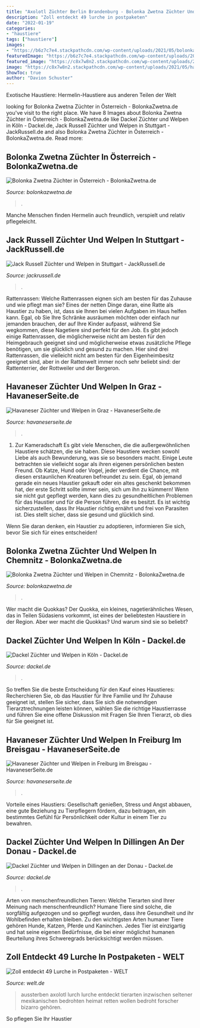 ```yaml
---
title: "Axolotl Züchter Berlin Brandenburg - Bolonka Zwetna Züchter Und Welpen In Chemnitz"
description: "Zoll entdeckt 49 lurche in postpaketen"
date: "2022-01-19"
categories:
- "haustiere"
tags: ["haustiere"]
images:
- "https://b6z7c7e4.stackpathcdn.com/wp-content/uploads/2021/05/bolonka-zwetna-zuechter-welpen-chemnitz.jpg"
featuredImage: "https://b6z7c7e4.stackpathcdn.com/wp-content/uploads/2021/01/bolonka-zwetna-welpen-oesterreich-1024x683.jpg"
featured_image: "https://c8x7w8n2.stackpathcdn.com/wp-content/uploads/2021/05/havaneser-zuechter-welpen-graz.jpg"
image: "https://c8x7w8n2.stackpathcdn.com/wp-content/uploads/2021/05/havaneser-zuechter-welpen-graz.jpg"
ShowToc: true
author: "Davion Schuster"
---
```



Exotische Haustiere: Hermelin-Haustiere aus anderen Teilen der Welt

	

		
looking for Bolonka Zwetna Züchter in Österreich - BolonkaZwetna.de you've visit to the right place. We have 8 Images about Bolonka Zwetna Züchter in Österreich - BolonkaZwetna.de like Dackel Züchter und Welpen in Köln - Dackel.de, Jack Russell Züchter und Welpen in Stuttgart - JackRussell.de and also Bolonka Zwetna Züchter in Österreich - BolonkaZwetna.de. Read more:
		
    
## Bolonka Zwetna Züchter In Österreich - BolonkaZwetna.de

<img loading=lazy src="https://b6z7c7e4.stackpathcdn.com/wp-content/uploads/2021/01/bolonka-zwetna-welpen-oesterreich-1024x683.jpg" onerror="this.onerror=null;this.src='https://tse3.mm.bing.net/th?id=OIP.NmtpCj23BkXIvRnsMHrCGgHaE8&amp;pid=15.1';" alt="Bolonka Zwetna Züchter in Österreich - BolonkaZwetna.de">

_Source: bolonkazwetna.de_

>. 

	

Manche Menschen finden Hermelin auch freundlich, verspielt und relativ pflegeleicht.

    
## Jack Russell Züchter Und Welpen In Stuttgart - JackRussell.de

<img loading=lazy src="https://t6j6g6e4.stackpathcdn.com/wp-content/uploads/2021/05/jack-russell-zuechter-welpen-stuttgart.jpg" onerror="this.onerror=null;this.src='https://tse1.mm.bing.net/th?id=OIP.VlebSJTddaOG8Ms_YvBFjwHaE8&amp;pid=15.1';" alt="Jack Russell Züchter und Welpen in Stuttgart - JackRussell.de">

_Source: jackrussell.de_

>. 

	

Rattenrassen: Welche Rattenrassen eignen sich am besten für das Zuhause und wie pflegt man sie?
Eines der netten Dinge daran, eine Ratte als Haustier zu haben, ist, dass sie Ihnen bei vielen Aufgaben im Haus helfen kann. Egal, ob Sie Ihre Schränke ausräumen möchten oder einfach nur jemanden brauchen, der auf Ihre Kinder aufpasst, während Sie wegkommen, diese Nagetiere sind perfekt für den Job. Es gibt jedoch einige Rattenrassen, die möglicherweise nicht am besten für den Heimgebrauch geeignet sind und möglicherweise etwas zusätzliche Pflege benötigen, um sie glücklich und gesund zu machen. Hier sind drei Rattenrassen, die vielleicht nicht am besten für den Eigenheimbesitz geeignet sind, aber in der Rattenwelt immer noch sehr beliebt sind: der Rattenterrier, der Rottweiler und der Bergeron.

    
## Havaneser Züchter Und Welpen In Graz - HavaneserSeite.de

<img loading=lazy src="https://c8x7w8n2.stackpathcdn.com/wp-content/uploads/2021/05/havaneser-zuechter-welpen-graz.jpg" onerror="this.onerror=null;this.src='https://tse3.mm.bing.net/th?id=OIP.2o9Glyv8BFAkhIPi2lrd9AHaE8&amp;pid=15.1';" alt="Havaneser Züchter und Welpen in Graz - HavaneserSeite.de">

_Source: havaneserseite.de_

>. 

	

1. Zur Kameradschaft
Es gibt viele Menschen, die die außergewöhnlichen Haustiere schätzen, die sie haben. Diese Haustiere wecken sowohl Liebe als auch Bewunderung, was sie so besonders macht. Einige Leute betrachten sie vielleicht sogar als ihren eigenen persönlichen besten Freund. Ob Katze, Hund oder Vogel, jeder verdient die Chance, mit diesen erstaunlichen Kreaturen befreundet zu sein.
Egal, ob jemand gerade ein neues Haustier gekauft oder ein altes geschenkt bekommen hat, der erste Schritt sollte immer sein, sich um ihn zu kümmern! Wenn sie nicht gut gepflegt werden, kann dies zu gesundheitlichen Problemen für das Haustier und für die Person führen, die es besitzt. Es ist wichtig sicherzustellen, dass Ihr Haustier richtig ernährt und frei von Parasiten ist. Dies stellt sicher, dass sie gesund und glücklich sind.

Wenn Sie daran denken, ein Haustier zu adoptieren, informieren Sie sich, bevor Sie sich für eines entscheiden!

    
## Bolonka Zwetna Züchter Und Welpen In Chemnitz - BolonkaZwetna.de

<img loading=lazy src="https://b6z7c7e4.stackpathcdn.com/wp-content/uploads/2021/05/bolonka-zwetna-zuechter-welpen-chemnitz.jpg" onerror="this.onerror=null;this.src='https://tse3.mm.bing.net/th?id=OIP.HY2P1TlWwDRMUrPDMQ2FHwHaE8&amp;pid=15.1';" alt="Bolonka Zwetna Züchter und Welpen in Chemnitz - BolonkaZwetna.de">

_Source: bolonkazwetna.de_

>. 

	

Wer macht die Quokkas?
Der Quokka, ein kleines, nagetierähnliches Wesen, das in Teilen Südasiens vorkommt, ist eines der beliebtesten Haustiere in der Region. Aber wer macht die Quokkas? Und warum sind sie so beliebt?

    
## Dackel Züchter Und Welpen In Köln - Dackel.de

<img loading=lazy src="https://e9j2v4w2.stackpathcdn.com/wp-content/uploads/2021/05/dackel-zuechter-welpen-koeln.jpg" onerror="this.onerror=null;this.src='https://tse2.mm.bing.net/th?id=OIP.zG5LsYG8JVNqkPMV9Jix9gHaE8&amp;pid=15.1';" alt="Dackel Züchter und Welpen in Köln - Dackel.de">

_Source: dackel.de_

>. 

	

So treffen Sie die beste Entscheidung für den Kauf eines Haustieres: Recherchieren Sie, ob das Haustier für Ihre Familie und Ihr Zuhause geeignet ist, stellen Sie sicher, dass Sie sich die notwendigen Tierarztrechnungen leisten können, wählen Sie die richtige Haustierrasse und führen Sie eine offene Diskussion mit Fragen Sie Ihren Tierarzt, ob dies für Sie geeignet ist.

    
## Havaneser Züchter Und Welpen In Freiburg Im Breisgau - HavaneserSeite.de

<img loading=lazy src="https://c8x7w8n2.stackpathcdn.com/wp-content/uploads/2021/05/havaneser-zuechter-welpen-freiburg-im-breisgau.jpg" onerror="this.onerror=null;this.src='https://tse2.mm.bing.net/th?id=OIP.bpP2BYRmGNG2SRZ0jE6bQAHaE8&amp;pid=15.1';" alt="Havaneser Züchter und Welpen in Freiburg im Breisgau - HavaneserSeite.de">

_Source: havaneserseite.de_

>. 

	

Vorteile eines Haustiers: Gesellschaft genießen, Stress und Angst abbauen, eine gute Beziehung zu Tierpflegern fördern, dazu beitragen, ein bestimmtes Gefühl für Persönlichkeit oder Kultur in einem Tier zu bewahren.

    
## Dackel Züchter Und Welpen In Dillingen An Der Donau - Dackel.de

<img loading=lazy src="https://e9j2v4w2.stackpathcdn.com/wp-content/uploads/2021/05/dackel-zuechter-welpen-dillingen-an-der-donau.jpg" onerror="this.onerror=null;this.src='https://tse2.mm.bing.net/th?id=OIP.AjSPt_3hx3XVwVumg56xOwHaE8&amp;pid=15.1';" alt="Dackel Züchter und Welpen in Dillingen an der Donau - Dackel.de">

_Source: dackel.de_

>. 

	

Arten von menschenfreundlichen Tieren: Welche Tierarten sind Ihrer Meinung nach menschenfreundlich?
Humane Tiere sind solche, die sorgfältig aufgezogen und so gepflegt wurden, dass ihre Gesundheit und ihr Wohlbefinden erhalten bleiben. Zu den wichtigsten Arten humaner Tiere gehören Hunde, Katzen, Pferde und Kaninchen. Jedes Tier ist einzigartig und hat seine eigenen Bedürfnisse, die bei einer möglichst humanen Beurteilung ihres Schweregrads berücksichtigt werden müssen.

    
## Zoll Entdeckt 49 Lurche In Postpaketen - WELT

<img loading=lazy src="https://www.welt.de/img/regionales/rheinland-pfalz-saarland/mobile152874848/3701350027-ci16x9-w1200/urn-newsml-dpa-com-20090101-160303-99-71170-large-4-3-jpg.jpg" onerror="this.onerror=null;this.src='https://tse2.mm.bing.net/th?id=OIP.uBCdUYE4Itvisf147j1-bgHaEK&amp;pid=15.1';" alt="Zoll entdeckt 49 Lurche in Postpaketen - WELT">

_Source: welt.de_

>aussterben axolotl lurch lurche entdeckt tierarten inzwischen seltener mexikanischen bedrohten heimat retten wollen bedroht forscher bizarro gehören. 

	

So pflegen Sie Ihr Haustier

